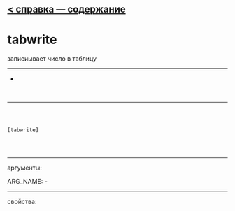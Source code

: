 [< справка — содержание](index.html)
---

# tabwrite


записиывает число в таблицу

---

-
<br>


---


```



[tabwrite]


            
```

---
аргументы:

ARG_NAME: -<br>

---
свойства:


